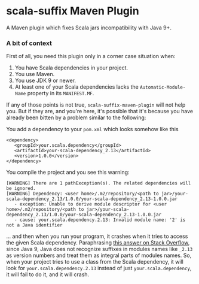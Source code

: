# scala-suffix Maven Plugin

A Maven plugin which fixes Scala jars incompatibility with Java 9+. 

### A bit of context

First of all, you need this plugin only in a corner case situation when:
1. You have Scala dependencies in your project.
2. You use Maven.
3. You use JDK 9 or newer.
4. At least one of your Scala dependencies lacks the `Automatic-Module-Name` property in its `MANIFEST.MF`.
 
If any of those points is not true, `scala-suffix-maven-plugin` will not help you. But if they are, and you're here, it's possible that it's because you have already been bitten by a problem similar to the following:

You add a dependency to your `pom.xml` which looks somehow like this
```
<dependency>
   <groupId>your.scala.dependency</groupId>
   <artifactId>your-scala-dependency_2.13</artifactId>
   <version>1.0.0</version>
</dependency>
```
You compile the project and you see this warning:
```
[WARNING] There are 1 pathException(s). The related dependencies will be ignored.
[WARNING] Dependency: <user home>/.m2/repository/<path to jar>/your-scala-dependency_2.13/1.0.0/your-scala-dependency_2.13-1.0.0.jar
   - exception: Unable to derive module descriptor for <user home>/.m2/repository/<path to jar>/your-scala-dependency_2.13/1.0.0/your-scala-dependency_2.13-1.0.0.jar
   - cause: your.scala.dependency.2.13: Invalid module name: '2' is not a Java identifier
```

... and then when you run your program, it crashes when it tries to access the given Scala dependency.
Paraphrasing [this answer on Stack Overflow](https://stackoverflow.com/questions/48714633/automatic-module-name-containing-number/48714979#48714979), since Java 9, Java does not recognize suffixes in modules names like `_2.13` as version numbers and treat them as integral parts of modules names. So, when your project tries to use a class from the Scala dependency, it will look for `your.scala.dependency.2.13` instead of just `your.scala.dependency`, it will fail to do it, and it will crash.


